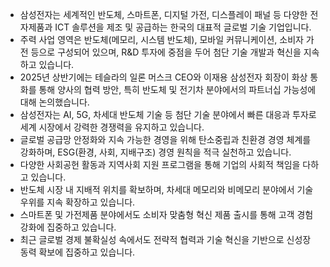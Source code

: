 - 삼성전자는 세계적인 반도체, 스마트폰, 디지털 가전, 디스플레이 패널 등 다양한 전자제품과 ICT 솔루션을 제조 및 공급하는 한국의 대표적 글로벌 기술 기업입니다.
- 주력 사업 영역은 반도체(메모리, 시스템 반도체), 모바일 커뮤니케이션, 소비자 가전 등으로 구성되어 있으며, R&D 투자에 중점을 두어 첨단 기술 개발과 혁신을 지속하고 있습니다.
- 2025년 상반기에는 테슬라의 일론 머스크 CEO와 이재용 삼성전자 회장이 화상 통화를 통해 양사의 협력 방안, 특히 반도체 및 전기차 분야에서의 파트너십 가능성에 대해 논의했습니다.
- 삼성전자는 AI, 5G, 차세대 반도체 기술 등 첨단 기술 분야에서 빠른 대응과 투자로 세계 시장에서 강력한 경쟁력을 유지하고 있습니다.
- 글로벌 공급망 안정화와 지속 가능한 경영을 위해 탄소중립과 친환경 경영 체계를 강화하며, ESG(환경, 사회, 지배구조) 경영 원칙을 적극 실천하고 있습니다.
- 다양한 사회공헌 활동과 지역사회 지원 프로그램을 통해 기업의 사회적 책임을 다하고 있습니다.
- 반도체 시장 내 지배적 위치를 확보하며, 차세대 메모리와 비메모리 분야에서 기술 우위를 지속 확장하고 있습니다.
- 스마트폰 및 가전제품 분야에서도 소비자 맞춤형 혁신 제품 출시를 통해 고객 경험 강화에 집중하고 있습니다.
- 최근 글로벌 경제 불확실성 속에서도 전략적 협력과 기술 혁신을 기반으로 신성장 동력 확보에 집중하고 있습니다.